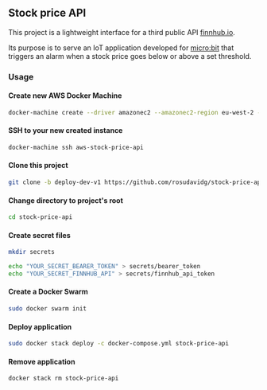 ## Stock price API

This project is a lightweight interface for a third public API [finnhub.io](https://finnhub.io).

Its purpose is to serve an IoT application developed for [micro:bit](https://microbit.org) that triggers an alarm when a stock price goes below or above a set threshold.

### Usage

#### Create new AWS Docker Machine

```bash
docker-machine create --driver amazonec2 --amazonec2-region eu-west-2 --amazonec2-open-port 8080 --amazonec2-open-port 8888 --amazonec2-open-port 2377 --amazonec2-open-port 80 --amazonec2-open-port 443 --amazonec2-open-port 5000 --amazonec2-access-key <YOUR_ACCESS_KEY> --amazonec2-secret-key <YOUR_SECRET_KEY>
```

#### SSH to your new created instance

```bash
docker-machine ssh aws-stock-price-api
```

#### Clone this project

```bash
git clone -b deploy-dev-v1 https://github.com/rosudavidg/stock-price-api.git
```

#### Change directory to project's root

```bash
cd stock-price-api
```


#### Create secret files

```bash
mkdir secrets

echo "YOUR_SECRET_BEARER_TOKEN" > secrets/bearer_token
echo "YOUR_SECRET_FINNHUB_API" > secrets/finnhub_api_token
```

#### Create a Docker Swarm

```bash
sudo docker swarm init
```

#### Deploy application

```bash
sudo docker stack deploy -c docker-compose.yml stock-price-api
```

#### Remove application

```bash
docker stack rm stock-price-api
```
